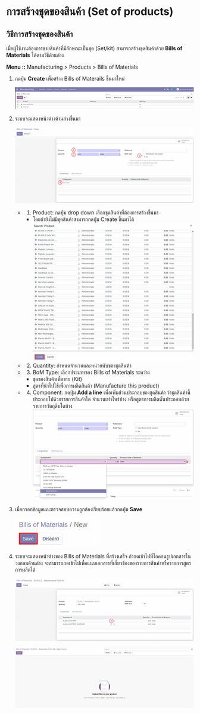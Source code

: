 # การสร้างชุดของสินค้า (Set of products)

## วิธีการสร้างชุดของสินค้า 
เมื่อผู้ใช้งานต้องการขายสินค้าที่มีลักษณะเป็นชุด (Set/kit)
สามารถสร้างชุดสินค้าด้วย **Bills of Materials** ได้ตามวิธีด้านล่าง

**Menu ::** Manufacturing > Products > Bills of Materials

1. กดปุ่ม **Create** เพื่อสร้าง Bills of Materails ขึ้นมาใหม่

    ![](img/BOM01.png)

2. ระบบจะแสดงหน้าต่างด้านล่างขึ้นมา

    ![](img/BOM02.png)

    - 1) Product: กดปุ่ม drop down      เลือกชุดสินค้าที่ต้องการสร้างขึ้นมา              
        - โดยถ้ายังไม่มีชุดสินค้าสามารถกดปุ่ม Create ขึ้นมาได้
            ![](img/BOM03.png)

    - 2) Quantity: กำหนดจำนวนและหน่วยนับของชุดสินค้า 
    - 3) BoM Type: เลือกประเภทของ Bills of Materials ระหว่าง
        - ชุดของสินค้าเพื่อขาย (Kit)
        - สูตรที่นำไปใช้เพื่อการผลิตสินค้า (Manufacture this product)

    - 4) Component: กดปุ่ม **Add a line** เพื่อเพิ่มส่วนประกอบของชุดสินค้า ว่าชุดสินค้านี้ประกอบไปด้วยรายการสินค้าใด จำนวนเท่าไหร่บ้าง หรือสูตรการผลิตนั้นประกอบด้วยรายการวัตถุดิบใดบ้าง
            ![](img/BOM04.png)

   

3. เมื่อกรอกข้อมูลและตรวจสอบความถูกต้องเรียบร้อยแล้วกดปุ่ม **Save**

    ![](img/BOM05.png)
    

4. ระบบจะแสดงหน้าต่างของ Bills of Materials ที่สร้างเสร็จ
ถ้ากดเข้าไปที่ไอคอนรูปเอกสารในวงกลมด้านล่าง จะสามารถกดเข้าไปเพื่อแนบเอกสารที่เกี่ยวข้องของรายการสินค้าหรือรายการสูตรการผลิตได้

    ![](img/BOM06.png)

    ![](img/BOM07.png)